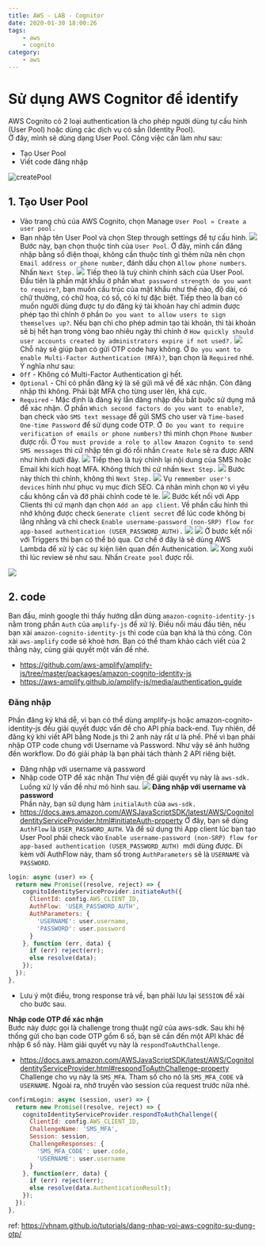 ```yaml
---
title: AWS - LAB - Cognitor
date: 2020-01-30 18:00:26
tags:
    - aws
    - cognito
category: 
    - aws
---
```


# Sử dụng AWS Cognitor để identify
AWS Cognito có 2 loại authentication là cho phép người dùng tự cấu hình (User Pool) hoặc dùng các dịch vụ có sẵn (Identity Pool).   
Ở đây, mình sẽ dùng dạng User Pool. Công việc cần làm như sau:
- Tạo User Pool
- Viết code đăng nhập   

![createPool](https://vhnam.github.io/tutorials/dang-nhap-voi-aws-cognito-su-dung-otp/img/aws-cognito.jpg)

## 1. Tạo User Pool
- Vào trang chủ của AWS Cognito, chọn Manage `User Pool » Create a user pool.`    
- Bạn nhập tên User Pool và chọn Step through settings để tự cấu hình.
![](https://vhnam.github.io/tutorials/dang-nhap-voi-aws-cognito-su-dung-otp/img/create__name.jpg)
Bước này, bạn chọn thuộc tính của `User Pool`. Ở đây, mình cần đăng nhập bằng số điện thoại, không cần thuộc tính gì thêm nữa nên chọn `Email address or phone number`, đánh dấu chọn `Allow phone numbers`. Nhấn `Next Step.`
![](https://vhnam.github.io/tutorials/dang-nhap-voi-aws-cognito-su-dung-otp/img/create_attributes.jpg)
Tiếp theo là tuỳ chỉnh chính sách của User Pool. Đầu tiên là phần mật khẩu ở phần `What password strength do you want to require?`, bạn muốn cấu trúc của mật khẩu như thế nào, độ dài, có chữ thường, có chữ hoa, có số, có kí tự đặc biệt. Tiếp theo là bạn có muốn người dùng được tự do đăng ký tài khoản hay chỉ admin được phép tạo thì chỉnh ở phần `Do you want to allow users to sign themselves up?`. Nếu bạn chỉ cho phép admin tạo tài khoản, thì tài khoản sẽ bị hết hạn trong vòng bao nhiêu ngày thì chỉnh ở `How quickly should user accounts created by administrators expire if not used?.`
![](https://vhnam.github.io/tutorials/dang-nhap-voi-aws-cognito-su-dung-otp/img/create__policies.jpg)
Chỗ này sẽ giúp bạn có gửi OTP code hay không. Ở `Do you want to enable Multi-Factor Authentication (MFA)?`, bạn chọn là `Required` nhé. Ý nghĩa như sau:
- `Off` - Không có Multi-Factor Authentication gì hết.
- `Optional` - Chỉ có phần đăng ký là sẽ gửi mã về để xác nhận. Còn đăng nhập thì không. Phải bật MFA cho từng user lên, khá cực.
- `Required` - Mặc định là đăng ký lẫn đăng nhập đều bắt buộc sử dụng mã để xác nhận.
Ở phần `Which second factors do you want to enable?`, bạn check vào `SMS text message` để gửi SMS cho user và `Time-based One-time Password` để sử dụng code OTP. Ở` Do you want to require verification of emails or phone numbers?` thì mình chọn `Phone Number` được rồi. Ở `You must provide a role to allow Amazon Cognito to send SMS messages` thì cứ nhập tên gì đó rồi nhấn `Create Role` sẽ ra được ARN như hình dưới đây.
![](https://vhnam.github.io/tutorials/dang-nhap-voi-aws-cognito-su-dung-otp/img/create__MFA.jpg)
Tiếp theo là tuỳ chỉnh lại nội dung của SMS hoặc Email khi kích hoạt MFA. Không thích thì cứ nhấn `Next Step.`
![](https://vhnam.github.io/tutorials/dang-nhap-voi-aws-cognito-su-dung-otp/img/create__message-custom.jpg)
Bước này thích thì chỉnh, không thì `Next Step.`
![](https://vhnam.github.io/tutorials/dang-nhap-voi-aws-cognito-su-dung-otp/img/create__tags.jpg)
Vụ `remmember user's devices` hình như phục vụ mục đích SEO. Cá nhân mình chọn `NO` vì yêu cầu không cần và đỡ phải chỉnh code tè le.
![](https://vhnam.github.io/tutorials/dang-nhap-voi-aws-cognito-su-dung-otp/img/create__devices.jpg)
Bước kết nối với App Clients thì cứ mạnh dạn chọn `Add an app client`. Về phần cấu hình thì nhớ không được check `Generate client secret` để lúc code không bị lằng nhằng và chỉ check `Enable username-password (non-SRP) flow for app-based authentication (USER_PASSWORD_AUTH).`
![](https://vhnam.github.io/tutorials/dang-nhap-voi-aws-cognito-su-dung-otp/img/create__app-clients.jpg)
![](https://vhnam.github.io/tutorials/dang-nhap-voi-aws-cognito-su-dung-otp/img/create__app-clients__create.jpg)
Ở bước kết nối với Triggers thì bạn có thể bỏ qua. Cơ chế ở đây là sẽ dùng AWS Lambda để xử lý các sự kiện liên quan đến Authenication.
![](https://vhnam.github.io/tutorials/dang-nhap-voi-aws-cognito-su-dung-otp/img/create__triggers.jpg)
Xong xuôi thì lúc review sẽ như sau. Nhấn `Create pool` được rồi.

![](https://vhnam.github.io/tutorials/dang-nhap-voi-aws-cognito-su-dung-otp/img/create_reviews.jpg)

## 2. code
Ban đầu, mình google thì thấy hướng dẫn dùng `amazon-cognito-identity-js` nằm trong phần `Auth` của `amplify-js` để xử lý. Điều nổi máu đầu tiên, nếu bạn xài `amazon-cognito-identity-js` thì code của bạn khá là thủ công. Còn xài `aws-amplify` code sẽ khoẻ hơn. Bạn có thể tham khảo cách viết của 2 thằng này, cùng giải quyết một vấn đề nhé.

- https://github.com/aws-amplify/amplify-js/tree/master/packages/amazon-cognito-identity-js
- https://aws-amplify.github.io/amplify-js/media/authentication_guide
### Đăng nhập
Phần đăng ký khá dễ, vì bạn có thể dùng amplify-js hoặc amazon-cognito-identity-js đều giải quyết được vấn đề cho API phía back-end. Tuy nhiên, để đăng ký khi viết API bằng Node.js thì 2 anh này rất ư là phế. Phế vì bạn phải nhập OTP code chung với Username và Password. Như vậy sẽ ảnh hưởng đến workflow. Do đó giải pháp là bạn phải tách thành 2 API riêng biệt.
- Đăng nhập với username và password
- Nhập code OTP để xác nhận
Thư viện để giải quyết vụ này là `aws-sdk.` Luồng xử lý vấn đề như mô hình sau.
![](https://vhnam.github.io/tutorials/dang-nhap-voi-aws-cognito-su-dung-otp/img/thumbnails.jpg)
**Đăng nhập với username và password**      
Phần này, bạn sử dụng hàm `initialAuth` của `aws-sdk.`
- https://docs.aws.amazon.com/AWSJavaScriptSDK/latest/AWS/CognitoIdentityServiceProvider.html#initiateAuth-property
Ở đây, bạn sẽ dùng `AuthFlow` là `USER_PASSWORD_AUTH`. Và để sử dụng thì App client lúc bạn tạo User Pool phải check vào `Enable username-password (non-SRP) flow for app-based authentication (USER_PASSWORD_AUTH) `mới dùng được. Đi kèm với AuthFlow này, tham số trong `AuthParameters` sẽ là `USERNAME` và `PASSWORD`.
```js
login: async (user) => {
  return new Promise((resolve, reject) => {
    cognitoIdentityServiceProvider.initiateAuth({
      ClientId: config.AWS_CLIENT_ID,
      AuthFlow: 'USER_PASSWORD_AUTH',
      AuthParameters: {
        'USERNAME': user.username,
        'PASSWORD': user.password
      }
    }, function (err, data) {
      if (err) reject(err);
      else resolve(data);
    });
  });
},
```
- Lưu ý một điều, trong response trả về, bạn phải lưu lại `SESSION` để xài cho bước sau.    

**Nhập code OTP để xác nhận**   
Bước này được gọi là challenge trong thuật ngữ của aws-sdk. Sau khi hệ thống gửi cho bạn code OTP gồm 6 số, bạn sẽ cần đến một API khác để nhập 6 số này. Hàm giải quyết vụ này là `respondToAuthChallenge`.
- https://docs.aws.amazon.com/AWSJavaScriptSDK/latest/AWS/CognitoIdentityServiceProvider.html#respondToAuthChallenge-property
Challenge cho vụ này là `SMS_MFA`. Tham số cho nó là `SMS_MFA_CODE` và `USERNAME`. Ngoài ra, nhớ truyền vào session của request trước nữa nhé.
```js
confirmLogin: async (session, user) => {
  return new Promise((resolve, reject) => {
    cognitoIdentityServiceProvider.respondToAuthChallenge({
      ClientId: config.AWS_CLIENT_ID,
      ChallengeName: 'SMS_MFA',
      Session: session,
      ChallengeResponses: {
        'SMS_MFA_CODE': user.code,
        'USERNAME': user.username
      }
    }, function(err, data) {
      if (err) reject(err);
      else resolve(data.AuthenticationResult);
    });
  });
},
```

ref: https://vhnam.github.io/tutorials/dang-nhap-voi-aws-cognito-su-dung-otp/